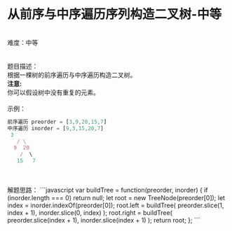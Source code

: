 # 从前序与中序遍历序列构造二叉树-中等

<br />难度：中等<br />
<br />
<br />题目描述：<br />根据一棵树的前序遍历与中序遍历构造二叉树。<br />**注意:**<br />你可以假设树中没有重复的元素。<br />
<br />示例：

```javascript
前序遍历 preorder = [3,9,20,15,7]
中序遍历 inorder = [9,3,15,20,7]
 3
   / \
  9  20
    /  \
   15   7
```

<br />
<br />解题思路：
```javascript
var buildTree = function(preorder, inorder) {
      if (inorder.length === 0) return null;
      let root = new TreeNode(preorder[0]);
      let index = inorder.indexOf(preorder[0]);
      root.left = buildTree(
        preorder.slice(1, index + 1),
        inorder.slice(0, index)
      );
      root.right = buildTree(
        preorder.slice(index + 1),
        inorder.slice(index + 1)
      );
      return root;
};
```
